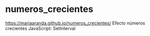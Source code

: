 # numeros_crecientes
https://mariaaranda.github.io/numeros_crecientes/
Efecto números crecientes
JavaScript: SetInterval
